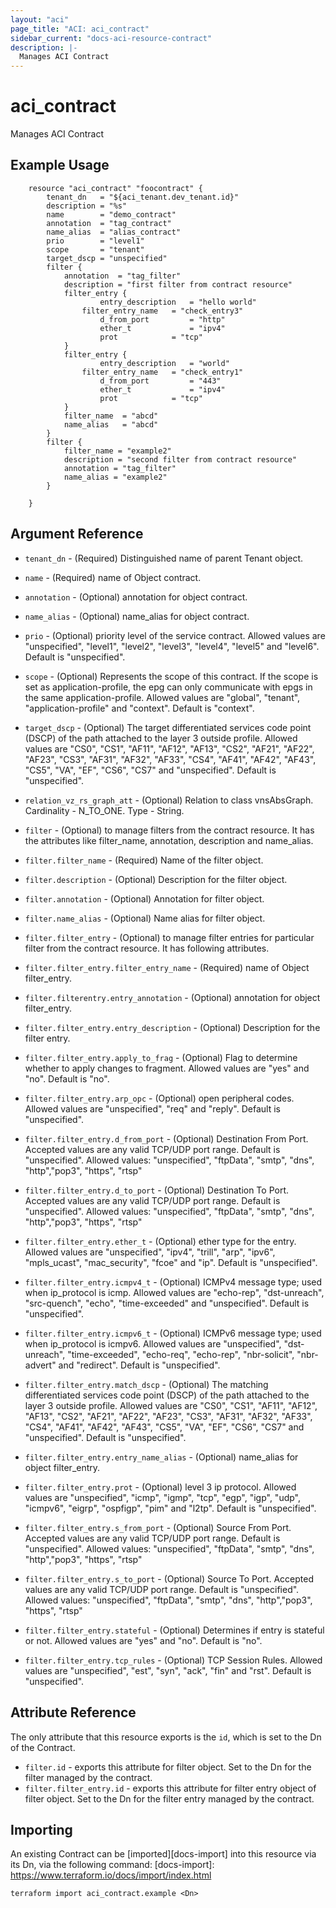 ```yaml
---
layout: "aci"
page_title: "ACI: aci_contract"
sidebar_current: "docs-aci-resource-contract"
description: |-
  Manages ACI Contract
---
```


# aci_contract #
Manages ACI Contract

## Example Usage ##

```hcl
	resource "aci_contract" "foocontract" {
		tenant_dn   = "${aci_tenant.dev_tenant.id}"
		description = "%s"
		name        = "demo_contract"
		annotation  = "tag_contract"
		name_alias  = "alias_contract"
		prio        = "level1"
		scope       = "tenant"
		target_dscp = "unspecified"
		filter {
  			annotation  = "tag_filter"
  			description = "first filter from contract resource"
  			filter_entry {
    				entry_description   = "hello world"
	  			filter_entry_name   = "check_entry3"
    				d_from_port 	    = "http"
    				ether_t       	    = "ipv4"
    				prot 		    = "tcp"  
  			}
  			filter_entry {
    				entry_description   = "world"
	  			filter_entry_name   = "check_entry1"
    				d_from_port 	    = "443"
    				ether_t       	    = "ipv4"
    				prot 		    = "tcp"  
  			}
  			filter_name  = "abcd"
  			name_alias   = "abcd"
		}
		filter {
  			filter_name = "example2"
  			description = "second filter from contract resource"
  			annotation = "tag_filter"
  			name_alias = "example2"
		}

	}
```
## Argument Reference ##
* `tenant_dn` - (Required) Distinguished name of parent Tenant object.
* `name` - (Required) name of Object contract.
* `annotation` - (Optional) annotation for object contract.
* `name_alias` - (Optional) name_alias for object contract.
* `prio` - (Optional) priority level of the service contract.  Allowed values are "unspecified", "level1", "level2", "level3", "level4", "level5" and "level6". Default is "unspecified".
* `scope` - (Optional)  Represents the scope of this contract. If the scope is set as application-profile, the epg can only communicate with epgs in the same application-profile. Allowed values are "global", "tenant", "application-profile" and "context". Default is "context".

* `target_dscp` - (Optional) The target differentiated services code point (DSCP) of the path attached to the layer 3 outside profile. Allowed values are "CS0", "CS1", "AF11",	"AF12",	"AF13",	"CS2",	"AF21",	"AF22",	"AF23",	"CS3",	"AF31",	"AF32",	"AF33",	"CS4",	"AF41",	"AF42",	"AF43",	"CS5",	"VA",	"EF",	"CS6",	"CS7"	and "unspecified". Default is "unspecified".	

* `relation_vz_rs_graph_att` - (Optional) Relation to class vnsAbsGraph. Cardinality - N_TO_ONE. Type - String.
                

* `filter` - (Optional) to manage filters from the contract resource. It has the attributes like filter_name, annotation, description and name_alias.
* `filter.filter_name` - (Required) Name of the filter object.
* `filter.description` - (Optional) Description for the filter object.
* `filter.annotation` - (Optional) Annotation for filter object.
* `filter.name_alias` - (Optional) Name alias for filter object.

* `filter.filter_entry` - (Optional) to manage filter entries for particular filter from the contract resource. It has following attributes.
* `filter.filter_entry.filter_entry_name` - (Required) name of Object filter_entry.
* `filter.filterentry.entry_annotation` - (Optional) annotation for object filter_entry.
* `filter.filter_entry.entry_description` - (Optional) Description for the filter entry.
* `filter.filter_entry.apply_to_frag` - (Optional) Flag to determine whether to apply changes to fragment. Allowed values are "yes" and "no". Default is "no".
* `filter.filter_entry.arp_opc` - (Optional) open peripheral codes. Allowed values are "unspecified", "req" and "reply". Default is "unspecified".
* `filter.filter_entry.d_from_port` - (Optional) Destination From Port. Accepted values are any valid TCP/UDP port range. Default is "unspecified".
Allowed values: "unspecified", "ftpData", "smtp", "dns", "http","pop3", "https", "rtsp"
* `filter.filter_entry.d_to_port` - (Optional) Destination To Port. Accepted values are any valid TCP/UDP port range. Default is "unspecified".
Allowed values: "unspecified", "ftpData", "smtp", "dns", "http","pop3", "https", "rtsp"
* `filter.filter_entry.ether_t` - (Optional) ether type for the entry. Allowed values are "unspecified", "ipv4", "trill", "arp", "ipv6", "mpls_ucast", "mac_security", "fcoe" and "ip". Default is "unspecified".
* `filter.filter_entry.icmpv4_t` - (Optional) ICMPv4 message type; used when ip_protocol is icmp. Allowed values are "echo-rep", "dst-unreach", "src-quench", "echo", "time-exceeded" and "unspecified". Default is "unspecified".
* `filter.filter_entry.icmpv6_t` - (Optional) ICMPv6 message type; used when ip_protocol is icmpv6. Allowed values are "unspecified", "dst-unreach", "time-exceeded", "echo-req", "echo-rep", "nbr-solicit", "nbr-advert" and "redirect". Default is "unspecified".
* `filter.filter_entry.match_dscp` - (Optional) The matching differentiated services code point (DSCP) of the path attached to the layer 3 outside profile. Allowed values are "CS0", "CS1", "AF11",	"AF12",	"AF13",	"CS2",	"AF21",	"AF22",	"AF23",	"CS3",	"AF31",	"AF32",	"AF33",	"CS4",	"AF41",	"AF42",	"AF43",	"CS5",	"VA",	"EF",	"CS6",	"CS7"	and "unspecified". Default is "unspecified".
* `filter.filter_entry.entry_name_alias` - (Optional) name_alias for object filter_entry.
* `filter.filter_entry.prot` - (Optional) level 3 ip protocol. Allowed values are "unspecified", "icmp", "igmp", "tcp", "egp", "igp", "udp", "icmpv6", "eigrp", "ospfigp", "pim" and "l2tp". Default is "unspecified".
* `filter.filter_entry.s_from_port` - (Optional) Source From Port. Accepted values are any valid TCP/UDP port range. Default is "unspecified".
Allowed values: "unspecified", "ftpData", "smtp", "dns", "http","pop3", "https", "rtsp"
* `filter.filter_entry.s_to_port` - (Optional) Source To Port. Accepted values are any valid TCP/UDP port range. Default is "unspecified".
Allowed values: "unspecified", "ftpData", "smtp", "dns", "http","pop3", "https", "rtsp"
* `filter.filter_entry.stateful` - (Optional) Determines if entry is stateful or not. Allowed values are "yes" and "no". Default is "no".
* `filter.filter_entry.tcp_rules` - (Optional) TCP Session Rules. Allowed values are "unspecified", "est", "syn", "ack", "fin" and "rst". Default is "unspecified".

## Attribute Reference

The only attribute that this resource exports is the `id`, which is set to the
Dn of the Contract.
* `filter.id` - exports this attribute for filter object. Set to the Dn for the filter managed by the contract.
* `filter.filter_entry.id` - exports this attribute for filter entry object of filter object. Set to the Dn for the filter entry managed by the contract.

## Importing ##

An existing Contract can be [imported][docs-import] into this resource via its Dn, via the following command:
[docs-import]: https://www.terraform.io/docs/import/index.html


```
terraform import aci_contract.example <Dn>
```
